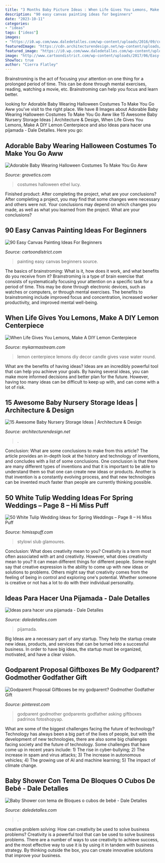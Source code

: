 ```yaml
---
title: "3 Months Baby Picture Ideas : When Life Gives You Lemons, Make A Diy Lemon Centerpiece"
description: "90 easy canvas painting ideas for beginners"
date: "2023-10-11"
categories:
- "ideas"
tags: ["ideas"]
images:
- "https://i0.wp.com/www.daledetalles.com/wp-content/uploads/2016/09/cubo4.jpg?resize=564%2C849"
featuredImage: "https://cdn.architecturendesign.net/wp-content/uploads/2014/09/226.jpg"
featured_image: "https://i0.wp.com/www.daledetalles.com/wp-content/uploads/2016/02/pijamada-6.jpg"
image: "http://www.cartoondistrict.com/wp-content/uploads/2017/06/Easy-Canvas-Painting-Ideas-For-Beginners0201.jpg"
ShowToc: true
author: "Cierra Flatley"
---
```



Brainstroming is the act of focusing your attention on one thing for a prolonged period of time. This can be done through mental exercises, reading, watching a movie, etc. Brainstroming can help you focus and learn better.

	

		
looking for Adorable Baby Wearing Halloween Costumes To Make You Go Aww you've visit to the right place. We have 8 Images about Adorable Baby Wearing Halloween Costumes To Make You Go Aww like 15 Awesome Baby Nursery Storage Ideas | Architecture &amp; Design, When Life Gives You Lemons, Make A DIY Lemon Centerpiece and also Ideas para hacer una pijamada - Dale Detalles. Here you go:
		
    
## Adorable Baby Wearing Halloween Costumes To Make You Go Aww

<img loading=lazy src="https://www.gravetics.com/wp-content/uploads/2017/07/Little-girls-Halloween-costumes-Lucy-Ethel.jpg" onerror="this.onerror=null;this.src='https://tse2.mm.bing.net/th?id=OIP.ESvd34NzGVVuU5impR3pkgHaJ4&amp;pid=15.1';" alt="Adorable Baby Wearing Halloween Costumes To Make You Go Aww">

_Source: gravetics.com_

>costumes halloween ethel lucy. 

	

Finished product: After completing the project, what are your conclusions?
After completing a project, you may find that some changes were necessary and others were not. Your conclusions may depend on which changes you made, as well as what you learned from the project. What are your conclusions?

    
## 90 Easy Canvas Painting Ideas For Beginners

<img loading=lazy src="http://www.cartoondistrict.com/wp-content/uploads/2017/06/Easy-Canvas-Painting-Ideas-For-Beginners0201.jpg" onerror="this.onerror=null;this.src='https://tse2.mm.bing.net/th?id=OIP.hI1Tv4Y6Y5t2unCN60fbQgHaLc&amp;pid=15.1';" alt="90 Easy Canvas Painting Ideas For Beginners">

_Source: cartoondistrict.com_

>painting easy canvas beginners source. 

	

The basics of brainstroming: What is it, how does it work, and what benefits do you receive from it?
Brainstroming is a type of brain exercise that consists of systematically focusing your attention on a specific task for a period of time. This may be done through electronic devices, such as watches or computers, or through mental exercises. The benefits to brainstroming include improved focus and concentration, increased worker productivity, and improved mental well-being.

    
## When Life Gives You Lemons, Make A DIY Lemon Centerpiece

<img loading=lazy src="https://mykarmastream.com/wp-content/uploads/2017/05/lemon-centerpiece-2.jpg" onerror="this.onerror=null;this.src='https://tse4.mm.bing.net/th?id=OIP.83OXDwI-S1QisrvcRjFTjQHaLH&amp;pid=15.1';" alt="When Life Gives You Lemons, Make A DIY Lemon Centerpiece">

_Source: mykarmastream.com_

>lemon centerpiece lemons diy decor candle gives vase water round. 

	

What are the benefits of having ideas?
Ideas are an incredibly powerful tool that can help you achieve your goals. By having several ideas, you can make more informed decisions and better plan for the future. However, having too many ideas can be difficult to keep up with, and can come with a lot of risk.

    
## 15 Awesome Baby Nursery Storage Ideas | Architecture &amp; Design

<img loading=lazy src="https://cdn.architecturendesign.net/wp-content/uploads/2014/09/226.jpg" onerror="this.onerror=null;this.src='https://tse4.mm.bing.net/th?id=OIP.n7FiGijXaUVrsf5li2FVgAHaFM&amp;pid=15.1';" alt="15 Awesome Baby Nursery Storage Ideas | Architecture &amp; Design">

_Source: architecturendesign.net_

>. 

	

Conclusion: What are some conclusions to make from this article?
The article provides an in-depth look at the history and technology of inventions, and concludes with a list of some conclusions. One conclusion is that there are many different types of inventions and that it is important to be able to understand them so that one can create new ideas or products. Another is that invention is a constantly evolving process, and that new technologies can be invented much faster than people are currently thinking possible.

    
## 50 White Tulip Wedding Ideas For Spring Weddings – Page 8 – Hi Miss Puff

<img loading=lazy src="https://www.himisspuff.com/wp-content/uploads/2017/01/white-and-green-tulip-wedding-centerpiece.jpg" onerror="this.onerror=null;this.src='https://tse3.mm.bing.net/th?id=OIP.PAwtV8Ox6Kv__6c21REARQHaLH&amp;pid=15.1';" alt="50 White Tulip Wedding Ideas for Spring Weddings – Page 8 – Hi Miss Puff">

_Source: himisspuff.com_

>stylowi slub glamoures. 

	

Conclusion: What does creativity mean to you?
Creativity is a term most often associated with art and creativity. However, what does creativity mean to you? It can mean different things for different people. Some might say that creative expression is the ability to come up with new ideas or solutions to problems. Others might say that creativity comes from the feeling of being in control and exploring one's potential. Whether someone is creative or not has a lot to do with their individual personality.

    
## Ideas Para Hacer Una Pijamada - Dale Detalles

<img loading=lazy src="https://i0.wp.com/www.daledetalles.com/wp-content/uploads/2016/02/pijamada-6.jpg" onerror="this.onerror=null;this.src='https://tse4.mm.bing.net/th?id=OIP.5CMhEbNVwj_4DxWAbSD-uAHaKM&amp;pid=15.1';" alt="Ideas para hacer una pijamada - Dale Detalles">

_Source: daledetalles.com_

>pijamada. 

	

Big Ideas are a necessary part of any startup. They help the startup create new ideas, products, and services that can be turned into a successful business. In order to have big ideas, the startup must be organized, motivated, and have a clear vision.

    
## Godparent Proposal Giftboxes Be My Godparent? Godmother Godfather Gift

<img loading=lazy src="https://i.pinimg.com/736x/a5/fe/e3/a5fee3ddba69e751ddaaf35649f46a34.jpg" onerror="this.onerror=null;this.src='https://tse3.mm.bing.net/th?id=OIP.0_l3BAEN17NfXW0WafFviAHaJ4&amp;pid=15.1';" alt="Godparent Proposal Giftboxes be my godparent? Godmother Godfather Gift">

_Source: pinterest.com_

>godparent godmother godparents godfather asking giftboxes padrinos fotoshopyap. 

	

What are some of the biggest challenges facing the future of technology?
Technology has always been a big part of the lives of people, but with the development of new technologies, there are also some big challenges facing society and the future of technology. Some challenges that have come up in recent years include: 1) The rise in cyber-bullying; 2) The increase in spam and virus attacks; 3) The increase in autonomous vehicles; 4) The growing use of AI and machine learning; 5) The impact of climate change.

    
## Baby Shower Con Tema De Bloques O Cubos De Bebé - Dale Detalles

<img loading=lazy src="https://i0.wp.com/www.daledetalles.com/wp-content/uploads/2016/09/cubo4.jpg?resize=564%2C849" onerror="this.onerror=null;this.src='https://tse4.mm.bing.net/th?id=OIP.4drHwgCCSwkCMNwPIyQ6EAHaLJ&amp;pid=15.1';" alt="Baby Shower con tema de Bloques o cubos de bebé - Dale Detalles">

_Source: daledetalles.com_

>. 

	

creative problem solving: How can creativity be used to solve business problems?
Creativity is a powerful tool that can be used to solve business problems. There are a number of ways to use creativity to achieve success, and the most effective way to use it is by using it in tandem with business strategy. By thinking outside the box, you can create innovative solutions that improve your business.

